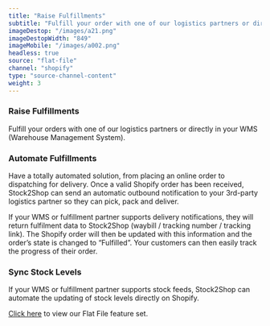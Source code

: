 ```yaml
---
title: "Raise Fulfillments"
subtitle: "Fulfill your order with one of our logistics partners or directly in your WMS (Warehouse Management System)."
imageDestop: "/images/a21.png"
imageDestopWidth: "849"
imageMobile: "/images/a002.png"
headless: true
source: "flat-file"
channel: "shopify"
type: "source-channel-content"
weight: 3
---
```


### Raise Fulfillments
Fulfill your orders with one of our logistics partners or directly in your WMS (Warehouse Management System).

### Automate Fulfillments
Have a totally automated solution, from placing an online order to dispatching for delivery. Once a valid Shopify order has been received, Stock2Shop can send an automatic outbound notification to your 3rd-party logistics partner so they can pick, pack and deliver.

If your WMS or fulfillment partner supports delivery notifications, they will return fulfilment data to Stock2Shop (waybill / tracking number / tracking link). The Shopify order will then be updated with this information and the order’s state is changed to “Fulfilled”. Your customers can then easily track the progress of their order.

### Sync Stock Levels
If your WMS or fulfillment partner supports stock feeds, Stock2Shop can automate the updating of stock levels directly on Shopify.

[Click here](/help/features/flat-file/ "Flat File Features") to view our Flat File feature set.